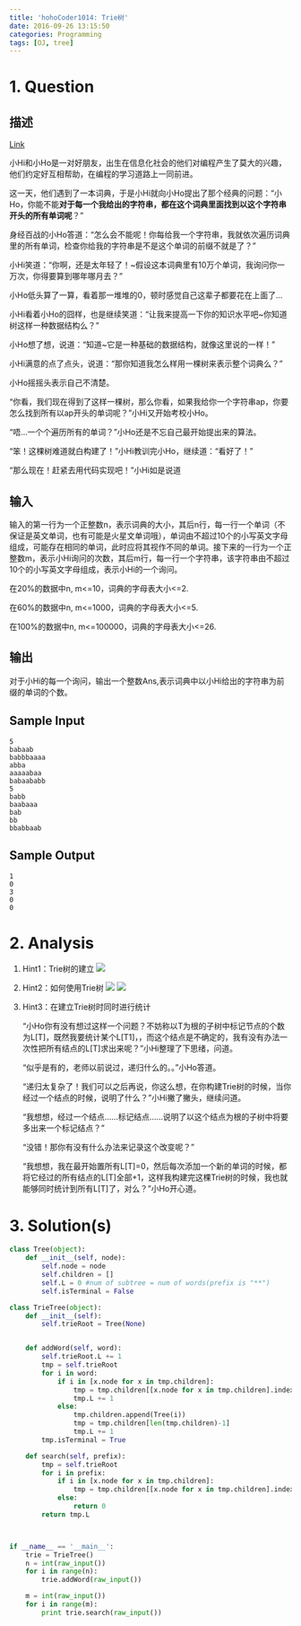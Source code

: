 ```yaml
---
title: 'hohoCoder1014: Trie树'
date: 2016-09-26 13:15:50
categories: Programming
tags: [OJ, tree]
---
```

# 1. Question



## 描述
[Link](http://hihocoder.com/problemset/problem/1014?sid=894314)

小Hi和小Ho是一对好朋友，出生在信息化社会的他们对编程产生了莫大的兴趣，他们约定好互相帮助，在编程的学习道路上一同前进。

这一天，他们遇到了一本词典，于是小Hi就向小Ho提出了那个经典的问题：“小Ho，你能不能**对于每一个我给出的字符串，都在这个词典里面找到以这个字符串开头的所有单词呢**？”

身经百战的小Ho答道：“怎么会不能呢！你每给我一个字符串，我就依次遍历词典里的所有单词，检查你给我的字符串是不是这个单词的前缀不就是了？”

小Hi笑道：“你啊，还是太年轻了！~假设这本词典里有10万个单词，我询问你一万次，你得要算到哪年哪月去？”

小Ho低头算了一算，看着那一堆堆的0，顿时感觉自己这辈子都要花在上面了...

小Hi看着小Ho的囧样，也是继续笑道：“让我来提高一下你的知识水平吧~你知道树这样一种数据结构么？”

小Ho想了想，说道：“知道~它是一种基础的数据结构，就像这里说的一样！”

小Hi满意的点了点头，说道：“那你知道我怎么样用一棵树来表示整个词典么？”

小Ho摇摇头表示自己不清楚。



“你看，我们现在得到了这样一棵树，那么你看，如果我给你一个字符串ap，你要怎么找到所有以ap开头的单词呢？”小Hi又开始考校小Ho。

“唔...一个个遍历所有的单词？”小Ho还是不忘自己最开始提出来的算法。

“笨！这棵树难道就白构建了！”小Hi教训完小Ho，继续道：“看好了！”


“那么现在！赶紧去用代码实现吧！”小Hi如是说道
## 输入

输入的第一行为一个正整数n，表示词典的大小，其后n行，每一行一个单词（不保证是英文单词，也有可能是火星文单词哦），单词由不超过10个的小写英文字母组成，可能存在相同的单词，此时应将其视作不同的单词。接下来的一行为一个正整数m，表示小Hi询问的次数，其后m行，每一行一个字符串，该字符串由不超过10个的小写英文字母组成，表示小Hi的一个询问。

在20%的数据中n, m<=10，词典的字母表大小<=2.

在60%的数据中n, m<=1000，词典的字母表大小<=5.

在100%的数据中n, m<=100000，词典的字母表大小<=26.

## 输出

对于小Hi的每一个询问，输出一个整数Ans,表示词典中以小Hi给出的字符串为前缀的单词的个数。
## Sample Input

    5
    babaab
    babbbaaaa
    abba
    aaaaabaa
    babaababb
    5
    babb
    baabaaa
    bab
    bb
    bbabbaab

## Sample Output

    1
    0
    3
    0
    0


# 2. Analysis
1. Hint1：Trie树的建立
![](/img/14051554971354.jpg)
2. Hint2：如何使用Trie树
![](/img/14051555414053.jpg)
![](/img/14051555696936.jpg)
3. Hint3：在建立Trie树时同时进行统计


    “小Ho你有没有想过这样一个问题？不妨称以T为根的子树中标记节点的个数为L[T]，既然我要统计某个L[T1]，，而这个结点是不确定的，我有没有办法一次性把所有结点的L[T]求出来呢？”小Hi整理了下思绪，问道。

    “似乎是有的，老师以前说过，递归什么的。。”小Ho答道。

    “递归太复杂了！我们可以之后再说，你这么想，在你构建Trie树的时候，当你经过一个结点的时候，说明了什么？”小Hi撇了撇头，继续问道。

    “我想想，经过一个结点……标记结点……说明了以这个结点为根的子树中将要多出来一个标记结点？”

    “没错！那你有没有什么办法来记录这个改变呢？”

    “我想想，我在最开始置所有L[T]=0，然后每次添加一个新的单词的时候，都将它经过的所有结点的L[T]全部+1，这样我构建完这棵Trie树的时候，我也就能够同时统计到所有L[T]了，对么？”小Ho开心道。

# 3. Solution(s)
```python
class Tree(object):
    def __init__(self, node):
        self.node = node
        self.children = []
        self.L = 0 #num of subtree = num of words(prefix is "**")
        self.isTerminal = False

class TrieTree(object):
    def __init__(self):
        self.trieRoot = Tree(None)


    def addWord(self, word):
        self.trieRoot.L += 1
        tmp = self.trieRoot
        for i in word:
            if i in [x.node for x in tmp.children]:
                tmp = tmp.children[[x.node for x in tmp.children].index(i)]
                tmp.L += 1
            else:
                tmp.children.append(Tree(i))
                tmp = tmp.children[len(tmp.children)-1]
                tmp.L += 1
        tmp.isTerminal = True

    def search(self, prefix):
        tmp = self.trieRoot
        for i in prefix:
            if i in [x.node for x in tmp.children]:
                tmp = tmp.children[[x.node for x in tmp.children].index(i)]
            else:
                return 0
        return tmp.L



if __name__ == '__main__':
    trie = TrieTree()
    n = int(raw_input())
    for i in range(n):
        trie.addWord(raw_input())

    m = int(raw_input())
    for i in range(m):
        print trie.search(raw_input())
```
